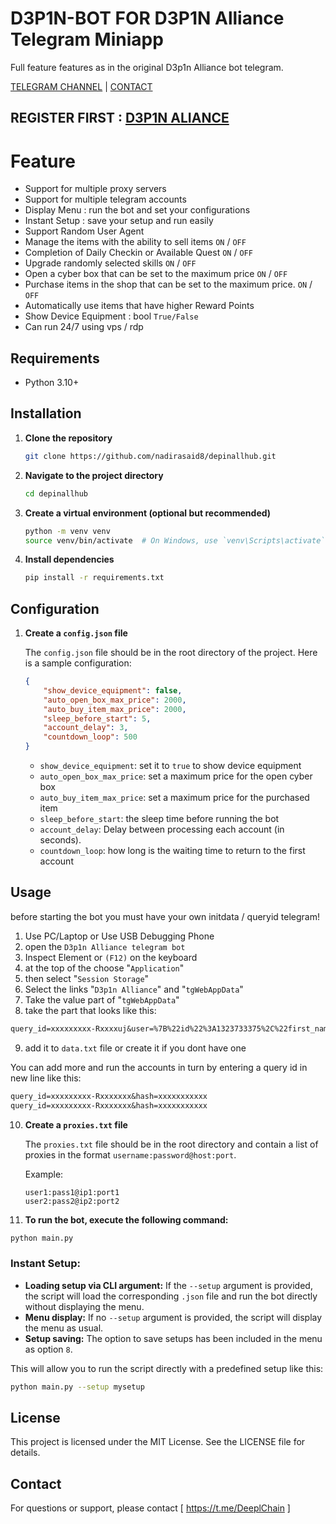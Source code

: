 # D3P1N-BOT FOR D3P1N Alliance Telegram Miniapp

Full feature features as in the original D3p1n Alliance bot telegram.

[TELEGRAM CHANNEL](https://t.me/Deeplchain) | [CONTACT](https://t.me/imspecials)

## REGISTER FIRST : [D3P1N ALIANCE](https://t.me/DePIN_Alliance_Bot?start=P8YJYaETWS)

# Feature 
  - Support for multiple proxy servers
  - Support for multiple telegram accounts
  - Display Menu : run the bot and set your configurations 
  - Instant Setup : save your setup and run easily 
  - Support Random User Agent 
  - Manage the items with the ability to sell items `ON` / `OFF`
  - Completion of Daily Checkin or Available Quest `ON` / `OFF`
  - Upgrade randomly selected skills `ON` / `OFF`
  - Open a cyber box that can be set to the maximum price `ON` / `OFF`
  - Purchase items in the shop that can be set to the maximum price. `ON` / `OFF`
  - Automatically use items that have higher Reward Points 
  - Show Device Equipment : bool `True/False`
  - Can run 24/7 using vps / rdp

## Requirements

- Python 3.10+

## Installation

1. **Clone the repository**

    ```bash
    git clone https://github.com/nadirasaid8/depinallhub.git
    ```

2. **Navigate to the project directory**

    ```bash
    cd depinallhub
    ```

3. **Create a virtual environment (optional but recommended)**

    ```bash
    python -m venv venv
    source venv/bin/activate  # On Windows, use `venv\Scripts\activate`
    ```

4. **Install dependencies**

    ```bash
    pip install -r requirements.txt
    ```

## Configuration

1. **Create a `config.json` file**

    The `config.json` file should be in the root directory of the project. Here is a sample configuration:

    ```json
    {
        "show_device_equipment": false,
        "auto_open_box_max_price": 2000,
        "auto_buy_item_max_price": 2000,
        "sleep_before_start": 5,
        "account_delay": 3,
        "countdown_loop": 500
    }

    ```
    - `show_device_equipment`: set it to `true` to show device equipment 
    - `auto_open_box_max_price`: set a maximum price for the open cyber box
    - `auto_buy_item_max_price`: set a maximum price for the purchased item
    - `sleep_before_start`: the sleep time before running the bot 
    - `account_delay`: Delay between processing each account (in seconds).
    - `countdown_loop`: how long is the waiting time to return to the first account

## Usage
before starting the bot you must have your own initdata / queryid telegram!

1. Use PC/Laptop or Use USB Debugging Phone
2. open the `D3p1n Alliance telegram bot`
3. Inspect Element or `(F12)` on the keyboard
4. at the top of the choose "`Application`" 
5. then select "`Session Storage`" 
6. Select the links "`D3p1n Alliance`" and "`tgWebAppData`"
7. Take the value part of "`tgWebAppData`"
8. take the part that looks like this: 

```txt 
query_id=xxxxxxxxx-Rxxxxuj&user=%7B%22id%22%3A1323733375%2C%22first_name%22%3A%22xxxx%22%2C%22last_name%22%3A%22%E7%9A%BF%20xxxxxx%22%2C%22username%22%3A%22xxxxx%22%2C%22language_code%22%3A%22id%22%2C%22allows_write_to_pm%22%3Atrue%7D&auth_date=xxxxx&hash=xxxxxxxxxxxxxxxxxxxxxxxxxxxxxxxxxxxxxxxxxxxxxxxxxxxxxxxxxxxxxx
```
9. add it to `data.txt` file or create it if you dont have one


You can add more and run the accounts in turn by entering a query id in new line like this:
```txt
query_id=xxxxxxxxx-Rxxxxxxx&hash=xxxxxxxxxxx
query_id=xxxxxxxxx-Rxxxxxxx&hash=xxxxxxxxxxx
```

10. **Create a `proxies.txt` file**

    The `proxies.txt` file should be in the root directory and contain a list of proxies in the format `username:password@host:port`.

    Example:

    ```
    user1:pass1@ip1:port1
    user2:pass2@ip2:port2
    ```

11. **To run the bot, execute the following command:**

```bash
python main.py
```

### Instant Setup:
- **Loading setup via CLI argument:** If the `--setup` argument is provided, the script will load the corresponding `.json` file and run the bot directly without displaying the menu.
- **Menu display:** If no `--setup` argument is provided, the script will display the menu as usual.
- **Setup saving:** The option to save setups has been included in the menu as option `8`.

This will allow you to run the script directly with a predefined setup like this:

```bash
python main.py --setup mysetup
```

## License
This project is licensed under the MIT License. See the LICENSE file for details.

## Contact
For questions or support, please contact [ https://t.me/DeeplChain ]
